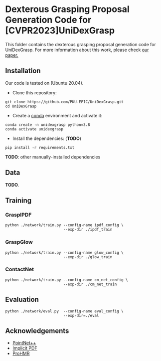 # Dexterous Grasping Proposal Generation Code for [CVPR2023]UniDexGrasp


This folder contains the dexterous grasping proposal generation code for UniDexGrasp. For more information about this work, please check [our paper.](https://arxiv.org/abs/2303.00938)


## Installation

Our code is tested on (Ubuntu 20.04).

* Clone this repository:
```commandline
git clone https://github.com/PKU-EPIC/UniDexGrasp.git
cd UniDexGrasp
```

* Create a [conda](https://www.anaconda.com/) environment and activate it:
```commandline
conda create -n unidexgrasp python=3.8
conda activate unidexgrasp
```

* Install the dependencies: (**TODO**)
```commandline
pip install -r requirements.txt
```

**TODO**: other manually-installed dependencies


## Data

**TODO**.


## Training

### GraspIPDF

```commandline
python ./network/train.py --config-name ipdf_config \
                          --exp-dir ./ipdf_train
```

### GraspGlow

```commandline
python ./network/train.py --config-name glow_config \
                          --exp-dir ./glow_train
```

### ContactNet

```commandline
python ./network/train.py --config-name cm_net_config \
                          --exp-dir ./cm_net_train
```

## Evaluation

```commandline
python ./network/eval.py  --config-name eval_config \
                          --exp-dir=./eval
```



## Acknowledgements

* [PointNet++](https://github.com/rusty1s/pytorch_geometric)
* [Implicit PDF](https://github.com/google-research/google-research/tree/master/implicit_pdf)
* [ProHMR](https://github.com/nkolot/nflows)